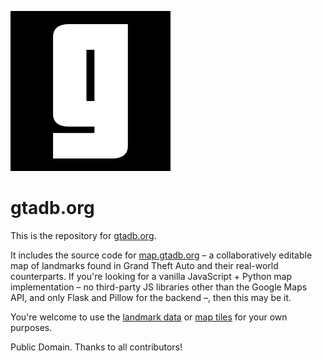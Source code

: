 ![gtadb.org](index.png)

# gtadb.org

This is the repository for [gtadb.org](https://gtadb.org).

It includes the source code for [map.gtadb.org](https://map.gtadb.org) – a collaboratively editable map of landmarks found in Grand Theft Auto and their real-world counterparts. If you're looking for a vanilla JavaScript + Python map implementation – no third-party JS libraries other than the Google Maps API, and only Flask and Pillow for the backend –, then this may be it.

You're welcome to use the [landmark data](https://map.gtadb.org/data/6/landmarks.json) or [map tiles](https://github.com/rolux/gtadb.org/tree/main/map/tiles) for your own purposes.

Public Domain. Thanks to all contributors!